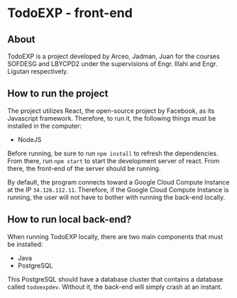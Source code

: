 # TodoEXP - front-end

## About 
TodoEXP is a project developed by Arceo, Jadman, Juan for the courses SOFDESG and LBYCPD2 under the supervisions of Engr. Illahi and Engr. Ligutan respectively. 

## How to run the project
The project utilizes React, the open-source project by Facebook, as its Javascript framework. Therefore, to run it, the following things must be installed in the computer:

- NodeJS

Before running, be sure to run `npm install` to refresh the dependencies. From there, run `npm start` to start the development server of react. From there, the front-end of the server should be running. 

By default, the program connects toward a Google Cloud Compute Instance at the IP `34.126.112.11`. Therefore, if the Google Cloud Compute Instance is running, the user will not have to bother with running the back-end locally. 

## How to run local back-end?
When running TodoEXP locally, there are two main components that must be installed:

- Java
- PostgreSQL

This PostgreSQL should have a database cluster that contains a database called `todoexpdev`. Without it, the back-end will simply crash at an instant. 

